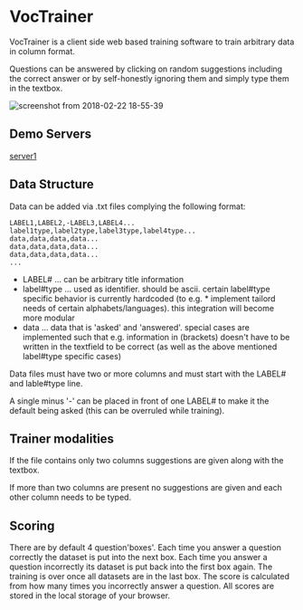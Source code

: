 # VocTrainer

VocTrainer is a client side web based training software to train arbitrary data in column format.

Questions can be answered by clicking on random suggestions including the correct answer or by self-honestly ignoring them and simply type them in the textbox.

![screenshot from 2018-02-22 18-55-39](https://user-images.githubusercontent.com/2730611/36555380-1bb76514-1802-11e8-8a96-2f83ef3defa1.png)

## Demo Servers

[server1](https://www.philippharb.at/VocTrainer)

## Data Structure

Data can be added via .txt files complying the following format:

```
LABEL1,LABEL2,-LABEL3,LABEL4...
label1type,label2type,label3type,label4type...
data,data,data,data...
data,data,data,data...
data,data,data,data...
...
```

* LABEL# ... can be arbitrary title information
* label#type ... used as identifier. should be ascii. certain label#type specific behavior is currently hardcoded (to e.g. * implement tailord needs of certain alphabets/languages). this integration will become more modular
* data ... data that is 'asked' and 'answered'. special cases are implemented such that e.g. information in (brackets) doesn't have to be written in the textfield to be correct (as well as the above mentioned label#type specific cases)

Data files must have two or more columns and must start with the LABEL# and lable#type line.

A single minus '-' can be placed in front of one LABEL# to make it the default being asked (this can be overruled while training).

## Trainer modalities

If the file contains only two columns suggestions are given along with the textbox.

If more than two columns are present no suggestions are given and each other column needs to be typed.

## Scoring

There are by default 4 question'boxes'. Each time you answer a question correctly the dataset is put into the next box. Each time you answer a question incorrectly its dataset is put back into the first box again. The training is over once all datasets are in the last box.
The score is calculated from how many times you incorrectly answer a question.
All scores are stored in the local storage of your browser.
